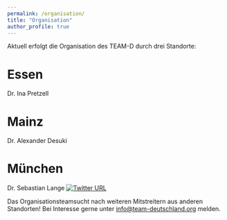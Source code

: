 ```yaml
---
permalink: /organisation/
title: "Organisation"
author_profile: true
---
```


Aktuell erfolgt die Organisation des TEAM-D durch drei Standorte:
# Essen
Dr. Ina Pretzell [<i class="fas fa-link" aria-hidden="true"></i>](https://wtz-essen.de/index.php?id=232) 

# Mainz
Dr. Alexander Desuki [<i class="fas fa-link" aria-hidden="true"></i>](https://www.unimedizin-mainz.de/3-med/startseite/mitarbeiter/aerztliche-mitarbeiter.html#c193692) 

# München
Dr. Sebastian Lange [<i class="fas fa-link" aria-hidden="true"></i>](https://www.med2.mri.tum.de/de/team/cv/lange.php) [![Twitter URL](https://img.shields.io/twitter/url/https/twitter.com/SebLange.svg?style=social)](https://twitter.com/SebLange)

Das Organisationsteamsucht nach weiteren Mitstreitern aus anderen Standorten! Bei Interesse gerne unter info@team-deutschland.org melden.
